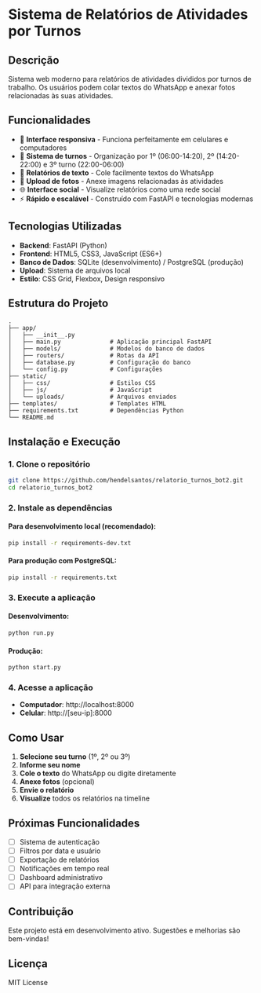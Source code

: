 # Sistema de Relatórios de Atividades por Turnos

## Descrição
Sistema web moderno para relatórios de atividades divididos por turnos de trabalho. Os usuários podem colar textos do WhatsApp e anexar fotos relacionadas às suas atividades.

## Funcionalidades
- 📱 **Interface responsiva** - Funciona perfeitamente em celulares e computadores
- 👥 **Sistema de turnos** - Organização por 1º (06:00-14:20), 2º (14:20-22:00) e 3º turno (22:00-06:00)
- 📝 **Relatórios de texto** - Cole facilmente textos do WhatsApp
- 📸 **Upload de fotos** - Anexe imagens relacionadas às atividades
- 🌐 **Interface social** - Visualize relatórios como uma rede social
- ⚡ **Rápido e escalável** - Construído com FastAPI e tecnologias modernas

## Tecnologias Utilizadas
- **Backend**: FastAPI (Python)
- **Frontend**: HTML5, CSS3, JavaScript (ES6+)
- **Banco de Dados**: SQLite (desenvolvimento) / PostgreSQL (produção)
- **Upload**: Sistema de arquivos local
- **Estilo**: CSS Grid, Flexbox, Design responsivo

## Estrutura do Projeto
```
.
├── app/
│   ├── __init__.py
│   ├── main.py              # Aplicação principal FastAPI
│   ├── models/              # Modelos do banco de dados
│   ├── routers/             # Rotas da API
│   ├── database.py          # Configuração do banco
│   └── config.py            # Configurações
├── static/
│   ├── css/                 # Estilos CSS
│   ├── js/                  # JavaScript
│   └── uploads/             # Arquivos enviados
├── templates/               # Templates HTML
├── requirements.txt         # Dependências Python
└── README.md
```

## Instalação e Execução

### 1. Clone o repositório
```bash
git clone https://github.com/hendelsantos/relatorio_turnos_bot2.git
cd relatorio_turnos_bot2
```

### 2. Instale as dependências

#### Para desenvolvimento local (recomendado):
```bash
pip install -r requirements-dev.txt
```

#### Para produção com PostgreSQL:
```bash
pip install -r requirements.txt
```

### 3. Execute a aplicação

#### Desenvolvimento:
```bash
python run.py
```

#### Produção:
```bash
python start.py
```

### 4. Acesse a aplicação
- **Computador**: http://localhost:8000
- **Celular**: http://[seu-ip]:8000

## Como Usar

1. **Selecione seu turno** (1º, 2º ou 3º)
2. **Informe seu nome**
3. **Cole o texto** do WhatsApp ou digite diretamente
4. **Anexe fotos** (opcional)
5. **Envie o relatório**
6. **Visualize** todos os relatórios na timeline

## Próximas Funcionalidades
- [ ] Sistema de autenticação
- [ ] Filtros por data e usuário
- [ ] Exportação de relatórios
- [ ] Notificações em tempo real
- [ ] Dashboard administrativo
- [ ] API para integração externa

## Contribuição
Este projeto está em desenvolvimento ativo. Sugestões e melhorias são bem-vindas!

## Licença
MIT License